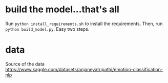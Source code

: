 # build the model...that's all

Run `python install_requirements.sh` to install the requirements. Then, run `python build_model.py`. Easy two steps.

# data

Source of the data https://www.kaggle.com/datasets/anjaneyatripathi/emotion-classification-nlp
